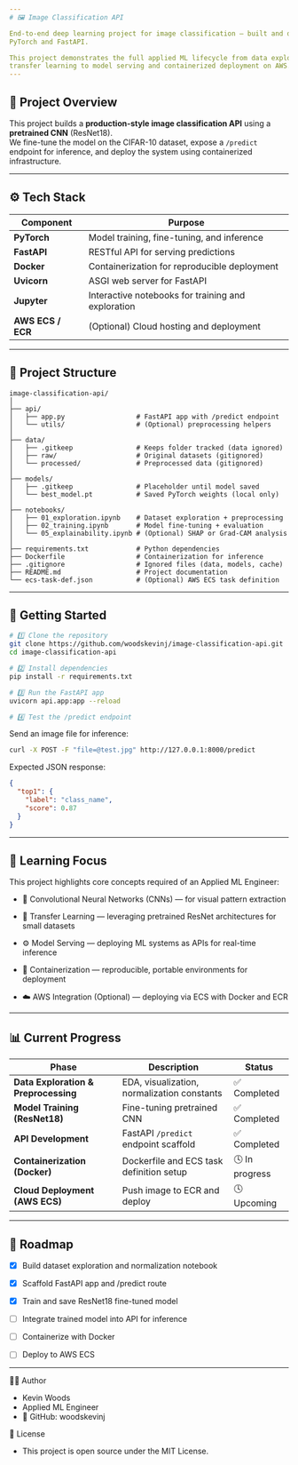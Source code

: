 ```yaml
---
# 🖼️ Image Classification API

End-to-end deep learning project for image classification — built and deployed using
PyTorch and FastAPI.

This project demonstrates the full applied ML lifecycle from data exploration and
transfer learning to model serving and containerized deployment on AWS.
---
```


## 🧩 Project Overview

This project builds a **production-style image classification API** using a **pretrained CNN** (ResNet18).  
We fine-tune the model on the CIFAR-10 dataset, expose a `/predict` endpoint for inference, and deploy the system using containerized infrastructure.

---

## ⚙️ Tech Stack

| Component         | Purpose                                            |
| ----------------- | -------------------------------------------------- |
| **PyTorch**       | Model training, fine-tuning, and inference         |
| **FastAPI**       | RESTful API for serving predictions                |
| **Docker**        | Containerization for reproducible deployment       |
| **Uvicorn**       | ASGI web server for FastAPI                        |
| **Jupyter**       | Interactive notebooks for training and exploration |
| **AWS ECS / ECR** | (Optional) Cloud hosting and deployment            |

---

## 📂 Project Structure

```
image-classification-api/
│
├── api/
│   ├── app.py                  # FastAPI app with /predict endpoint
│   └── utils/                  # (Optional) preprocessing helpers
│
├── data/
│   ├── .gitkeep                # Keeps folder tracked (data ignored)
│   ├── raw/                    # Original datasets (gitignored)
│   └── processed/              # Preprocessed data (gitignored)
│
├── models/
│   ├── .gitkeep                # Placeholder until model saved
│   └── best_model.pt           # Saved PyTorch weights (local only)
│
├── notebooks/
│   ├── 01_exploration.ipynb    # Dataset exploration + preprocessing
│   ├── 02_training.ipynb       # Model fine-tuning + evaluation
│   └── 05_explainability.ipynb # (Optional) SHAP or Grad-CAM analysis
│
├── requirements.txt            # Python dependencies
├── Dockerfile                  # Containerization for inference
├── .gitignore                  # Ignored files (data, models, cache)
├── README.md                   # Project documentation
└── ecs-task-def.json           # (Optional) AWS ECS task definition

```

---

## 🚀 Getting Started

```bash
# 1️⃣ Clone the repository
git clone https://github.com/woodskevinj/image-classification-api.git
cd image-classification-api

# 2️⃣ Install dependencies
pip install -r requirements.txt

# 3️⃣ Run the FastAPI app
uvicorn api.app:app --reload

# 4️⃣ Test the /predict endpoint
```

Send an image file for inference:

```bash
curl -X POST -F "file=@test.jpg" http://127.0.0.1:8000/predict
```

Expected JSON response:

```json
{
  "top1": {
    "label": "class_name",
    "score": 0.87
  }
}
```

---

## 🧠 Learning Focus

This project highlights core concepts required of an Applied ML Engineer:

- 🧩 Convolutional Neural Networks (CNNs) — for visual pattern extraction

- 🔁 Transfer Learning — leveraging pretrained ResNet architectures for small datasets

- ⚙️ Model Serving — deploying ML systems as APIs for real-time inference

- 🐳 Containerization — reproducible, portable environments for deployment

- ☁️ AWS Integration (Optional) — deploying via ECS with Docker and ECR

---

## 📊 Current Progress

| Phase                                | Description                                 | Status         |
| ------------------------------------ | ------------------------------------------- | -------------- |
| **Data Exploration & Preprocessing** | EDA, visualization, normalization constants | ✅ Completed   |
| **Model Training (ResNet18)**        | Fine-tuning pretrained CNN                  | ✅ Completed   |
| **API Development**                  | FastAPI `/predict` endpoint scaffold        | ✅ Completed   |
| **Containerization (Docker)**        | Dockerfile and ECS task definition setup    | 🕓 In progress |
| **Cloud Deployment (AWS ECS)**       | Push image to ECR and deploy                | 🕓 Upcoming    |

---

## 📅 Roadmap

- [x] Build dataset exploration and normalization notebook

- [x] Scaffold FastAPI app and /predict route

- [x] Train and save ResNet18 fine-tuned model

- [ ] Integrate trained model into API for inference

- [ ] Containerize with Docker

- [ ] Deploy to AWS ECS

---

👨‍💻 Author

- Kevin Woods
- Applied ML Engineer
- 🔗 GitHub: woodskevinj

🧾 License

- This project is open source under the MIT License.
